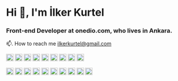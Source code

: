 <h1>Hi 👋, I'm İlker Kurtel</h1>
<h3>Front-end Developer at onedio.com, who lives in Ankara.</h3>

📫. How to reach me [ilkerkurtel@gmail.com](<mailto:ilkerkurtel@gmail.com>) 

<p><img src="https://konpa.github.io/devicon/devicon.git/icons/vuejs/vuejs-original-wordmark.svg" alt="vuejs" width="20" height="20"/> <img src="https://konpa.github.io/devicon/devicon.git/icons/react/react-original-wordmark.svg" alt="react" width="20" height="20"/> <img src="https://konpa.github.io/devicon/devicon.git/icons/amazonwebservices/amazonwebservices-original-wordmark.svg" alt="aws" width="20" height="20"/> <img src="https://konpa.github.io/devicon/devicon.git/icons/css3/css3-original-wordmark.svg" alt="css3" width="20" height="20"/> <img src="https://konpa.github.io/devicon/devicon.git/icons/gulp/gulp-plain.svg" alt="gulp" width="20" height="20"/> <img src="https://konpa.github.io/devicon/devicon.git/icons/html5/html5-original-wordmark.svg" alt="html5" width="20" height="20"/> <img src="https://konpa.github.io/devicon/devicon.git/icons/javascript/javascript-original.svg" alt="javascript" width="20" height="20"/> <img src="https://konpa.github.io/devicon/devicon.git/icons/nodejs/nodejs-original-wordmark.svg" alt="nodejs" width="20" height="20"/> <img src="https://konpa.github.io/devicon/devicon.git/icons/webpack/webpack-original.svg" alt="webpack" width="20" height="20"/></p>
<p>
<a href="https://codepen.io/ilkerkurtel" target="blank"><img align="center" src="https://cdn.jsdelivr.net/npm/simple-icons@3.0.1/icons/codepen.svg" alt="ilkerkurtel" height="20" width="20" /></a>
<a href="https://dev.to/ilkerkurtel" target="blank"><img align="center" src="https://cdn.jsdelivr.net/npm/simple-icons@3.0.1/icons/dev-dot-to.svg" alt="ilkerkurtel" height="20" width="20" /></a>
<a href="https://twitter.com/ilkerkurtel" target="blank"><img align="center" src="https://cdn.jsdelivr.net/npm/simple-icons@3.0.1/icons/twitter.svg" alt="ilkerkurtel" height="20" width="20" /></a>
<a href="https://linkedin.com/in/ilkerkurtel" target="blank"><img align="center" src="https://cdn.jsdelivr.net/npm/simple-icons@3.0.1/icons/linkedin.svg" alt="ilkerkurtel" height="20" width="20" /></a>
<a href="https://codesandbox.com/ilkerkurtel" target="blank"><img align="center" src="https://cdn.jsdelivr.net/npm/simple-icons@3.0.1/icons/codesandbox.svg" alt="ilkerkurtel" height="20" width="20" /></a>
<a href="https://fb.com/ilkerkurtel" target="blank"><img align="center" src="https://cdn.jsdelivr.net/npm/simple-icons@3.0.1/icons/facebook.svg" alt="ilkerkurtel" height="20" width="20" /></a>
<a href="https://instagram.com/ilkerkurtel" target="blank"><img align="center" src="https://cdn.jsdelivr.net/npm/simple-icons@3.0.1/icons/instagram.svg" alt="ilkerkurtel" height="20" width="20" /></a>
<a href="https://dribbble.com/ilkerkurtel" target="blank"><img align="center" src="https://cdn.jsdelivr.net/npm/simple-icons@3.0.1/icons/dribbble.svg" alt="ilkerkurtel" height="20" width="20" /></a>
<a href="https://www.behance.net/ilkerkurtel" target="blank"><img align="center" src="https://cdn.jsdelivr.net/npm/simple-icons@3.0.1/icons/behance.svg" alt="ilkerkurtel" height="20" width="20" /></a>
<a href="https://medium.com/@ilkerkurtel" target="blank"><img align="center" src="https://cdn.jsdelivr.net/npm/simple-icons@3.0.1/icons/medium.svg" alt="@ilkerkurtel" height="20" width="20" /></a>
</p>
